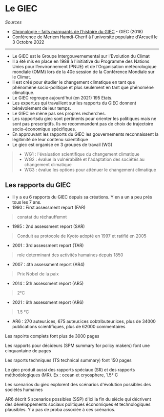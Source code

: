 # Le GIEC

*Sources*

- [Chronologie – faits marquants de l’histoire du GIEC](https://www.ipcc.ch/site/assets/uploads/2018/04/FS_timeline_fr.pdf) - GIEC (2018)
- Conférence de Meriem Hamdi-Cherif à l'université populaire d'Arcueil le 3 Octobre 2022

---

- Le GIEC est le Groupe Intergouvernemental sur l'Evolution du Climat
- Il a  été mis en place en 1988 à l'initiative du Programme des Nations Unies pour l’environnement (PNUE) et de l’Organisation météorologique
mondiale (OMM) lors de la 40e session de la Conférence Mondiale sur le Climat. 
- Il est créé pour étudier le changement climatique en tant que phénomène socio-politique et plus seulement en tant que phénomène climatique.
- Le GIEC regroupe aujourd'hui (en 2021) 195 Etats.
- Les expert.es qui travaillent sur les rapports du GIEC donnent bénévolement de leur temps. 
- Le GIEC ne mène pas ses propres recherches.
- Les rapportsdu giec sont pertinents pour orienter les politiques mais ne sont pas prescriptifs. Ils ne recommandent pas de choix de trajectoire socio-économique spécifiques.
- En approuvant les rapports du GIEC les gouvernements reconnaissent la légitimité de leur contenu scientifique
- Le giec est organisé en 3 groupes de travail (WG) 
> * WG1 : l'évaluation scientifique du changement climatique
> * WG2 : évalue la vulnérabilité et l'adaptation des sociétés au changement climatique
> * WG3 : évalue les options pour atténuer le changement climatique

## Les rapports du GIEC

- Il y a eu 6 rapports du GIEC depuis sa créations. Y en a un a peu près tous les 7 ans. 
- 1990 : First assessment report (FAR)
> constat du réchauffemnt 
- 1995 : 2nd assessment report (SAR)
> Conduit au protocole de Kyoto adopté en 1997 et ratifié en 2005 
- 2001 : 3rd assessment report (TAR)
> role determinant des activités humaines depuis 1850
- 2007 : 4th assessment report (AR4)
> Prix Nobel de la paix 
- 2014 : 5th assessment report (AR5)
> 2°C 
- 2021 : 6th assessment report (AR6)
> 1.5 °C

- AR6 : 270 auteur.ices, 675 auteur.ices cobtributeur.ices, plus de 34000 publications scientifiques, plus de 62000 commentaires

Les rapoirts complets font plus de 3000 pages

Les rapports pour décideurs (SPM summary for policy makers) font une cinquantaine de pages

Les raports techniques (TS technical summary) font 150 pages

Le giec produit aussi des rapports spéciaux (SR) et des rapports méthodologiques (MR). Ex : ocean et cryosphere, 1.5° C

Les scenarios du giec explorent des scénarios d'évolution possibles des sociétés humaines

AR6 décrit 5 scenarios possibles (SSP) d'ici la fin du siècle qui décrivent des développements sociaux politiques économiques et technologiques plausibles. Y a pas de proba associée à ces scénarios.

